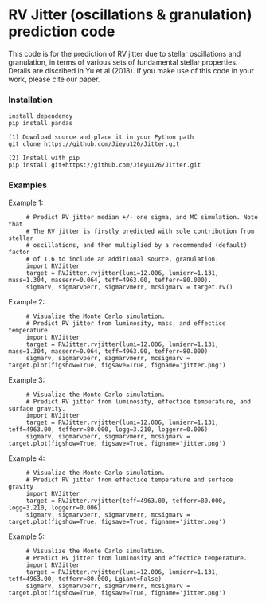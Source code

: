 # RV Jitter (oscillations & granulation) prediction code
This code is for the prediction of RV jitter due to stellar oscillations and granulation, in terms of various sets of fundamental stellar properties. Details are discribed in Yu et al (2018). If you make use of this code in your work, please cite our paper. 
### Installation

    install dependency
    pip install pandas
    
    (1) Download source and place it in your Python path
    git clone https://github.com/Jieyu126/Jitter.git
    
    (2) Install with pip
    pip install git+https://github.com/Jieyu126/Jitter.git
    
    
### Examples
Example 1:  

         # Predict RV jitter median +/- one sigma, and MC simulation. Note that 
         # The RV jitter is firstly predicted with sole contribution from stellar 
         # oscillations, and then multiplied by a recommended (default) factor 
         # of 1.6 to include an additional source, granulation.   
         import RVJitter   
         target = RVJitter.rvjitter(lumi=12.006, lumierr=1.131, mass=1.304, masserr=0.064, teff=4963.00, tefferr=80.000).   
         sigmarv, sigmarvperr, sigmarvmerr, mcsigmarv = target.rv() 

           
Example 2:  

         # Visualize the Monte Carlo simulation. 
         # Predict RV jitter from luminosity, mass, and effectice temperature.     
         import RVJitter   
         target = RVJitter.rvjitter(lumi=12.006, lumierr=1.131, mass=1.304, masserr=0.064, teff=4963.00, tefferr=80.000)    
         sigmarv, sigmarvperr, sigmarvmerr, mcsigmarv = target.plot(figshow=True, figsave=True, figname='jitter.png')   
  
    
Example 3:  

         # Visualize the Monte Carlo simulation. 
         # Predict RV jitter from luminosity, effectice temperature, and surface gravity.    
         import RVJitter  
         target = RVJitter.rvjitter(lumi=12.006, lumierr=1.131, teff=4963.00, tefferr=80.000, logg=3.210, loggerr=0.006)  
         sigmarv, sigmarvperr, sigmarvmerr, mcsigmarv = target.plot(figshow=True, figsave=True, figname='jitter.png')   
     
     
Example 4:  

         # Visualize the Monte Carlo simulation. 
         # Predict RV jitter from effectice temperature and surface gravity   
         import RVJitter  
         target = RVJitter.rvjitter(teff=4963.00, tefferr=80.000,  logg=3.210, loggerr=0.006)  
         sigmarv, sigmarvperr, sigmarvmerr, mcsigmarv = target.plot(figshow=True, figsave=True, figname='jitter.png')  
    
    
Example 5:  

         # Visualize the Monte Carlo simulation. 
         # Predict RV jitter from luminosity and effectice temperature.     
         import RVJitter  
         target = RVJitter.rvjitter(lumi=12.006, lumierr=1.131, teff=4963.00, tefferr=80.000, Lgiant=False)  
         sigmarv, sigmarvperr, sigmarvmerr, mcsigmarv = target.plot(figshow=True, figsave=True, figname='jitter.png')            
     
